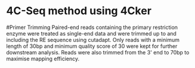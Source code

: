 # 4C-Seq method using 4Cker

#Primer Trimming
Paired-end reads containing the primary restriction enzyme were treated as single-end data and were trimmed up to and including the RE sequence using cutadapt. Only reads with a minimum length of 30bp and minimum quality score of 30 were kept for further downstream analysis. Reads were also trimmed from the 3' end to 70bp to maximise mapping efficiency. 


